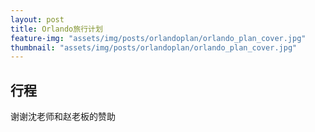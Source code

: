 ```yaml
---
layout: post
title: Orlando旅行计划
feature-img: "assets/img/posts/orlandoplan/orlando_plan_cover.jpg"
thumbnail: "assets/img/posts/orlandoplan/orlando_plan_cover.jpg"
---
```



## 行程


谢谢沈老师和赵老板的赞助